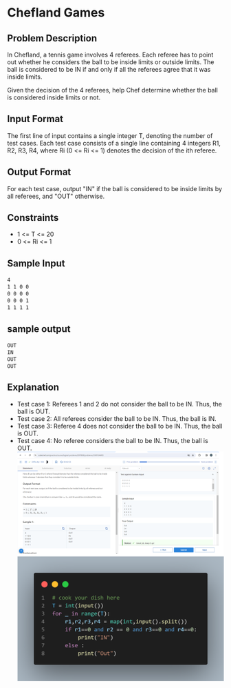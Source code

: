 # Chefland Games

## Problem Description
In Chefland, a tennis game involves 4 referees. Each referee has to point out whether he considers the ball to be inside limits or outside limits. The ball is considered to be IN if and only if all the referees agree that it was inside limits.

Given the decision of the 4 referees, help Chef determine whether the ball is considered inside limits or not.

## Input Format
The first line of input contains a single integer T, denoting the number of test cases. Each test case consists of a single line containing 4 integers R1, R2, R3, R4, where Ri (0 <= Ri <= 1) denotes the decision of the ith referee.

## Output Format
For each test case, output "IN" if the ball is considered to be inside limits by all referees, and "OUT" otherwise.

## Constraints
- 1 <= T <= 20
- 0 <= Ri <= 1

## Sample Input
```
4
1 1 0 0
0 0 0 0
0 0 0 1
1 1 1 1

```

## sample output
```
OUT
IN
OUT
OUT
```


## Explanation
- Test case 1: Referees 1 and 2 do not consider the ball to be IN. Thus, the ball is OUT.
- Test case 2: All referees consider the ball to be IN. Thus, the ball is IN.
- Test case 3: Referee 4 does not consider the ball to be IN. Thus, the ball is OUT.
- Test case 4: No referee considers the ball to be IN. Thus, the ball is OUT.
 ![](Untitled.png)
 ![](code.png)